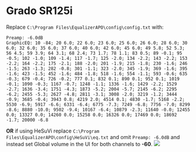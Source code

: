 # Grado SR125i
Replace `C:\Program Files\EqualizerAPO\config\config.txt` with:
```
Preamp: -6.0dB
GraphicEQ: 10 -84; 20 6.0; 22 6.0; 23 6.0; 25 6.0; 26 6.0; 28 6.0; 30 6.0; 32 6.0; 35 6.0; 37 6.0; 40 6.0; 42 6.0; 45 6.0; 49 5.8; 52 5.3; 56 4.5; 59 3.9; 64 3.1; 68 2.4; 73 1.7; 78 1.1; 83 0.5; 89 -0.1; 95 -0.5; 102 -1.0; 109 -1.4; 117 -1.7; 125 -2.0; 134 -2.2; 143 -2.2; 153 -2.2; 164 -2.2; 175 -2.1; 188 -2.0; 201 -1.9; 215 -1.8; 230 -1.6; 246 -1.5; 263 -1.3; 282 -0.8; 301 -1.1; 323 -2.0; 345 -1.9; 369 -1.6; 395 -1.6; 423 -1.5; 452 -1.6; 484 -1.8; 518 -1.6; 554 -1.1; 593 -0.6; 635 -0.3; 679 -0.4; 726 -0.2; 777 0.1; 832 0.1; 890 0.1; 952 0.1; 1019 -0.1; 1090 -0.3; 1167 -0.7; 1248 -1.1; 1336 -1.6; 1429 -2.2; 1529 -2.7; 1636 -3.4; 1751 -4.3; 1873 -5.2; 2004 -5.7; 2145 -6.2; 2295 -6.2; 2455 -5.3; 2627 -4.8; 2811 -3.1; 3008 -2.0; 3219 -1.2; 3444 -0.9; 3685 -0.4; 3943 0.8; 4219 2.0; 4514 0.1; 4830 -1.7; 5168 -2.2; 5530 -6.9; 5917 -6.6; 6331 -6.4; 6775 -7.3; 7249 -6.8; 7756 -7.0; 8299 -8.6; 8880 -10.0; 9502 -9.4; 10167 -6.4; 10879 -2.3; 11640 -0.0; 12455 0.0; 13327 0.0; 14260 0.0; 15258 0.0; 16326 0.0; 17469 0.0; 18692 -1.7; 20000 -6.8
```
**OR** if using HeSuVi replace `C:\Program Files\EqualizerAPO\config\HeSuVi\eq.txt` and omit `Preamp: -6.0dB` and instead set Global volume in the UI for both channels to **-60**.
![](https://raw.githubusercontent.com/jaakkopasanen/AutoEq/master/results/Innerfidelity%202017/headphoncecom/onear/Grado%20SR125i/Grado%20SR125i.png)